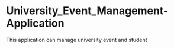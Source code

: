# University_Event_Management-Application
This application can manage university event and  student
